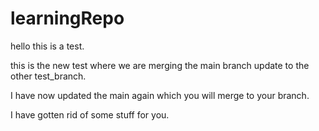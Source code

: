 # learningRepo

hello this is a test.


this is the new test where we are merging the main branch update to the other test_branch.


I have now updated the main again which you will merge to your branch.


I have gotten rid of some stuff for you.
